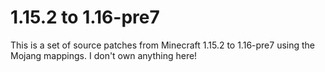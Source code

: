 # 1.15.2 to 1.16-pre7

This is a set of source patches from Minecraft 1.15.2 to 1.16-pre7 using the Mojang mappings.
I don't own anything here!

